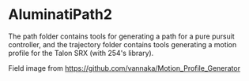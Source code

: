 # AluminatiPath2
The path folder contains tools for generating a path for a pure pursuit controller, and the trajectory folder contains tools generating a motion profile for the Talon SRX (with 254's library).

Field image from https://github.com/vannaka/Motion_Profile_Generator
